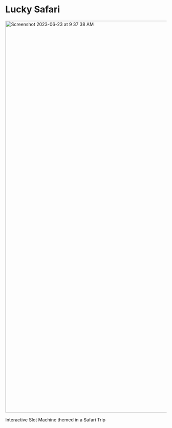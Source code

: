 <h1>Lucky Safari</h1>


<img width="1224" alt="Screenshot 2023-06-23 at 9 37 38 AM" src="https://github.com/marslite/lucky-safari/assets/98063441/a1281ccf-096a-43ab-9ffa-af5bc8f71561">




Interactive Slot Machine themed in a Safari Trip
